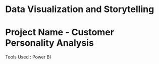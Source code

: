 # Data Visualization and Storytelling

# Project Name - Customer Personality Analysis

Tools Used : Power BI
